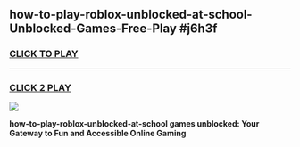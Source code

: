 
## how-to-play-roblox-unblocked-at-school-Unblocked-Games-Free-Play #j6h3f
<h3>
<a href="https://us.freeplayer.one?title=how-to-play-roblox-unblocked-at-school&ref=9M">CLICK TO PLAY</a></h3>
<hr>

<h3>
<a href="https://us.freeplayer.one?title=how-to-play-roblox-unblocked-at-school&ref=9M">CLICK 2 PLAY</a>
  
</h3>

<a href="https://us.freeplayer.one?title=how-to-play-roblox-unblocked-at-school&ref=9M"><img src="https://clearcache.store/games.png"></a>


**how-to-play-roblox-unblocked-at-school games unblocked: Your Gateway to Fun and Accessible Online Gaming**
